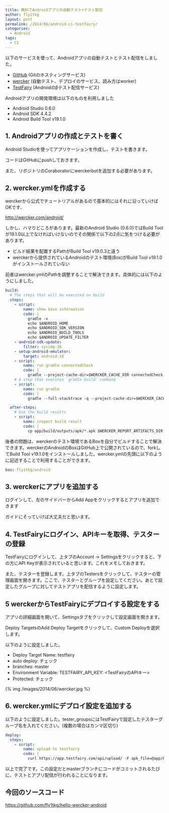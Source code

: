 ```yaml
---
title: 無料でAndroidアプリの自動テスト+テスト配信
author: fly1tkg
layout: post
permalink: /2014/06/android-ci-testfairy/
categories:
  - Android
tags:
  - CI
---
```

以下のサービスを使って、Androidアプリの自動テストとテスト配信をしました。

*   [GitHub][1] (Gitのホスティングサービス)
*   [wercker][2] (自動テスト、デプロイのサービス、読み方はworker)
*   [TestFairy][3] (Androidのβテスト配信サービス)

Androidアプリの開発環境は以下のものを利用しました

*   Android Studio 0.6.0
*   Android SDK 4.4.2
*   Android Build Tool v19.1.0

<!--more-->

## 1. Androidアプリの作成とテストを書く

Android Studioを使ってアプリケーションを作成し、テストを書きます。

コードはGitHubにpushしておきます。

また、リポジトリのCoraboratorにwerckerbotを追加する必要があります。

## 2. wercker.ymlを作成する

werckerから公式でチュートリアルがあるので基本的にはそれに沿っていけばOKです、

<http://wercker.com/android/>

しかし、ハマりどころがあります。最新のAndroid Studio (0.6.0)ではBuild Toolが19.1.0以上でなければいけないのでその関係で以下の2点に気をつける必要があります。

*   ビルド結果を配置するPathがBuild Tool v19.0.3と違う
*   werckerから提供されているAndroidのテスト環境(Box)がBuild Tool v19.1.0がインストールされていない

前者はwercker.ymlのPathを調整することで解決できます。具体的には以下のようにしました。

```yaml
build:
  # The steps that will be executed on build
  steps:
    - script:
        name: show base information
        code: |
          gradle -v
          echo $ANDROID_HOME
          echo $ANDROID_SDK_VERSION
          echo $ANDROID_BUILD_TOOLS
          echo $ANDROID_UPDATE_FILTER
    - android-sdk-update:
        filter: sysimg-18
    - setup-android-emulator:
        target: android-18
    - script:
        name: run gradle connectedCheck
        code: |
          gradle --project-cache-dir=$WERCKER_CACHE_DIR connectedCheck
    # A step that executes `gradle build` command
    - script:
        name: run gradle
        code: |
          gradle --full-stacktrace -q --project-cache-dir=$WERCKER_CACHE_DIR build

  after-steps:
    # Use the build results
    - script:
        name: inspect build result
        code: |
          cp app/build/outputs/apk/*.apk $WERCKER_REPORT_ARTIFACTS_DIR
```

後者の問題は、werckerのテスト環境であるBoxを自分でビルドすることで解決できます。werckerのAndroidのBoxはGitHub上で公開されているので、forkしてBuild Tool v19.1.0をインストールしました。wercker.ymlの先頭に以下のように記述することで利用することができます。

```yaml
box: fly1tkg/android
```

## 3. werckerにアプリを追加する

ログインして、左のサイドバーからAdd Appをクリックするとアプリを追加できます

ガイドにそっていけば大丈夫だと思います。

## 4. TestFairyにログイン、APIキーを取得、テスターの登録

TestFairyにログインして、上タブのAccount -> Settingsをクリックすると、下の方にAPI Keyが表示されていると思います。これをメモしておきます。

また、テスターを登録します。上タブのTestersをクリックして、テスターの管理画面を開きます。ここで、テスターとグループを設定してください。あとで設定したグループに対してテストアプリを配信するように設定します。

## 5 werckerからTestFairyにデプロイする設定をする

アプリの詳細画面を開いて、Settingsタブをクリックして設定画面を開きます。

Deploy TargetsのAdd Deploy Targetをクリックして、Custom Deployを選択します。

以下のように設定しました。

*   Deploy Target Name: testfairy
*   auto deploy: チェック
*   branches: master
*   Environment Variable: TESTFAIRY\_API\_KEY: <TestFairyのAPIキー>
*   Protected: チェック

{% img /images/2014/06/wercker.jpg %}

## 6. wercker.ymlにデプロイ設定を追加する

以下のように設定しました。tester_groupsにはTestFairyで設定したテスターグループ名を入れてください。(複数の場合はカンマ区切り)

```yaml
deploy:
  steps:
    - script:
        name: upload to testfairy
        code: |
          curl https://app.testfairy.com/api/upload/ -F apk_file=@app/build/outputs/apk/app-debug-unaligned.apk -F api_key="$TESTFAIRY_API_KEY" -F comment="Deploy of commit: $WERCKER_GIT_COMMIT from branch: $WERCKER_GIT_BRANCH" -F testers_groups=&#039;me&#039;</pre>
```

以上で完了です。この設定だとmasterブランチにコードがコミットされるたびに、テストとアプリ配信が行われることになります。

## 今回のソースコード

<https://github.com/fly1tkg/hello-wercker-android>


 [1]: https://github.com/
 [2]: http://wercker.com/
 [3]: https://www.testfairy.com/
 [4]: http://192.168.33.10/wp-content/uploads/2014/06/wercker.jpg
 [5]: https://github.com/fly1tkg/hello-wercker-android
